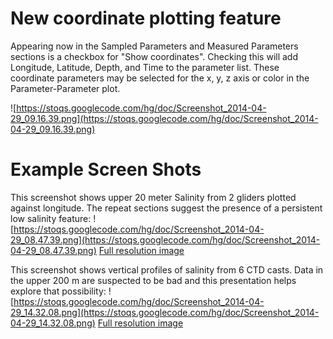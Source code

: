 # New coordinate plotting feature #

Appearing now in the Sampled Parameters and Measured Parameters sections is a checkbox for "Show coordinates". Checking this will add Longitude, Latitude, Depth, and Time to the parameter list. These coordinate parameters may be selected for the x, y, z axis or color in the Parameter-Parameter plot.

![https://stoqs.googlecode.com/hg/doc/Screenshot_2014-04-29_09.16.39.png](https://stoqs.googlecode.com/hg/doc/Screenshot_2014-04-29_09.16.39.png)


# Example Screen Shots #

This screenshot shows upper 20 meter Salinity from 2 gliders plotted against longitude. The repeat sections suggest the presence of a persistent low salinity feature:
![https://stoqs.googlecode.com/hg/doc/Screenshot_2014-04-29_08.47.39.png](https://stoqs.googlecode.com/hg/doc/Screenshot_2014-04-29_08.47.39.png)
[Full resolution image](https://stoqs.googlecode.com/hg/doc/Screenshot_2014-04-29_08.47.39.png)

This screenshot shows vertical profiles of salinity from 6 CTD casts. Data in the upper 200 m are suspected to be bad and this presentation helps explore that possibility:
![https://stoqs.googlecode.com/hg/doc/Screenshot_2014-04-29_14.32.08.png](https://stoqs.googlecode.com/hg/doc/Screenshot_2014-04-29_14.32.08.png)
[Full resolution image](https://stoqs.googlecode.com/hg/doc/Screenshot_2014-04-29_14.32.08.png)